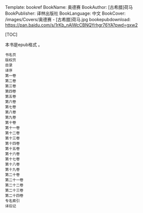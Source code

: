 Template: bookref
BookName: 奥德赛
BookAuthor: [古希腊]荷马
BookPublisher: 译林出版社
BookLanguage: 中文
BookCover: /images/Covers/奥德赛 - [古希腊]荷马.jpg
bookepubdownload: https://pan.baidu.com/s/1rKb_nAlWcCBNQYrhgr76YA?pwd=gxw2



[TOC]

本书是epub格式 。

```
书名页
版权页
目录
译序
第一卷
第二卷
第三卷
第四卷
第五卷
第六卷
第七卷
第八卷
第九卷
第十卷
第十一卷
第十二卷
第十三卷
第十四卷
第十五卷
第十六卷
第十七卷
第十八卷
第十九卷
第二十卷
第二十一卷
第二十二卷
第二十三卷
第二十四卷
专名索引
译后记
```